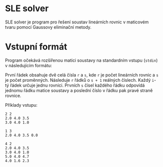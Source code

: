 # SLE solver

SLE solver je program pro řešení soustav lineárních rovnic v maticovém tvaru
pomocí Gaussovy eliminační metody.

# Vstupní formát

Program očekává rozšířenou matici soustavy na standardním vstupu (`stdin`)
v následujícím formátu:

První řádek obsahuje dvě celá čísla `r` a `s`, kde `r` je počet lineárních rovnic
a `s` je počet proměnných. Následuje `r` řádků o `s + 1` reálných číslech.
Každý `i`-tý řádek určuje jednu rovnici. Prvních `s` čísel každého řádku odpovídá
jednomu řádku matice soustavy a poslední číslo v řádku pak pravé straně rovnice.

Příklady vstupu:
```
2 2
2.0 4.0 3.5
3.0 4.0 1.0
```
```
1 3
2.0 4.0 3.5 0.0
```
```
4 2
2.0 4.0 3.5
3.0 4.0 1.0
5.0 4.0 4.7
4.0 1.6 2.3
```

